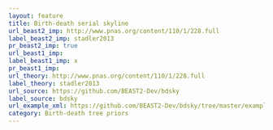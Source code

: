 ```yaml
---
layout: feature
title: Birth-death serial skyline
url_beast2_imp: http://www.pnas.org/content/110/1/228.full
label_beast2_imp: stadler2013
pr_beast2_imp: true
url_beast1_imp: 
label_beast1_imp: x
pr_beast1_imp: 
url_theory: http://www.pnas.org/content/110/1/228.full
label_theory: stadler2013
url_source: https://github.com/BEAST2-Dev/bdsky
label_source: bdsky
url_example_xml: https://github.com/BEAST2-Dev/bdsky/tree/master/examples/BDSKY_contemp.xml
category: Birth-death tree priors
---
```

